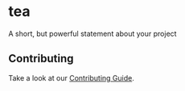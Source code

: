 # tea

A short, but powerful statement about your project

## Contributing

Take a look at our [Contributing Guide](CONTRIBUTING.md).
